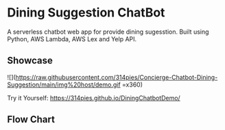 # Dining Suggestion ChatBot

A serverless chatbot web app for provide dining sugesstion.
Built using Python, AWS Lambda, AWS Lex and Yelp API.

## Showcase
![](https://raw.githubusercontent.com/314pies/Concierge-Chatbot-Dining-Suggestion/main/img%20host/demo.gif =x360)

Try it Yourself: https://314pies.github.io/DiningChatbotDemo/

## Flow Chart
